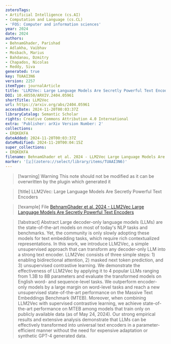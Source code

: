 ```yaml
---
zoteroTags:
- Artificial Intelligence (cs.AI)
- Computation and Language (cs.CL)
- 'FOS: Computer and information sciences'
year: 2024
date: 2024
authors:
- BehnamGhader, Parishad
- Adlakha, Vaibhav
- Mosbach, Marius
- Bahdanau, Dzmitry
- Chapados, Nicolas
- Reddy, Siva
generated: true
key: TUAAI3N6
version: 2257
itemType: journalArticle
title: 'LLM2Vec: Large Language Models Are Secretly Powerful Text Encoders'
DOI: 10.48550/ARXIV.2404.05961
shortTitle: LLM2Vec
url: https://arxiv.org/abs/2404.05961
accessDate: 2024-11-20T00:03:37Z
libraryCatalog: Semantic Scholar
rights: Creative Commons Attribution 4.0 International
extra: 'Publisher: arXiv Version Number: 2'
collections:
- ERQKEKFA
dateAdded: 2024-11-20T00:03:37Z
dateModified: 2024-11-20T00:04:15Z
super_collections:
- ERQKEKFA
filename: BehnamGhader et al. 2024 - LLM2Vec Large Language Models Are Secretly Powerful Text Encoders
marker: '[🇿](zotero://select/library/items/TUAAI3N6)'
---
```



 > 
 > \[!warning\] Warning
 > This note should not be modified as it can be overwritten by the plugin which generated it

 > 
 > \[!title\] LLM2Vec: Large Language Models Are Secretly Powerful Text Encoders

 > 
 > \[!example\] File
 > [BehnamGhader et al. 2024 - LLM2Vec Large Language Models Are Secretly Powerful Text Encoders](BehnamGhader%20et%20al.%202024%20-%20LLM2Vec%20Large%20Language%20Models%20Are%20Secretly%20Powerful%20Text%20Encoders.pdf)

 > 
 > \[!abstract\] Abstract
 > Large decoder-only language models (LLMs) are the state-of-the-art models on most of today's NLP tasks and benchmarks. Yet, the community is only slowly adopting these models for text embedding tasks, which require rich contextualized representations. In this work, we introduce LLM2Vec, a simple unsupervised approach that can transform any decoder-only LLM into a strong text encoder. LLM2Vec consists of three simple steps: 1) enabling bidirectional attention, 2) masked next token prediction, and 3) unsupervised contrastive learning. We demonstrate the effectiveness of LLM2Vec by applying it to 4 popular LLMs ranging from 1.3B to 8B parameters and evaluate the transformed models on English word- and sequence-level tasks. We outperform encoder-only models by a large margin on word-level tasks and reach a new unsupervised state-of-the-art performance on the Massive Text Embeddings Benchmark (MTEB). Moreover, when combining LLM2Vec with supervised contrastive learning, we achieve state-of-the-art performance on MTEB among models that train only on publicly available data (as of May 24, 2024). Our strong empirical results and extensive analysis demonstrate that LLMs can be effectively transformed into universal text encoders in a parameter-efficient manner without the need for expensive adaptation or synthetic GPT-4 generated data.
